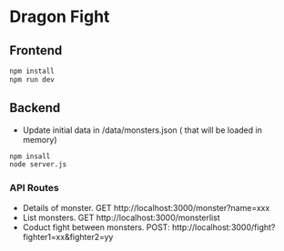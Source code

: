 # Dragon Fight
## Frontend
```sh
npm install
npm run dev
```

## Backend
- Update initial data in /data/monsters.json ( that will be loaded in memory)
```sh
npm insall
node server.js
```
### API Routes
- Details of monster. GET http://localhost:3000/monster?name=xxx
- List monsters. GET http://localhost:3000/monsterlist 
- Coduct fight between monsters. POST:  http://localhost:3000/fight?fighter1=xx&fighter2=yy
